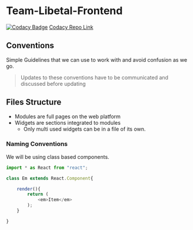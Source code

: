 # Team-Libetal-Frontend

[![Codacy Badge](https://api.codacy.com/project/badge/Grade/d6f5ee42ec44439b801e14c034263d7a)](https://app.codacy.com/gh/BuildForSDGCohort2/Team-Libetal-Frontend?utm_source=github.com&utm_medium=referral&utm_content=BuildForSDGCohort2/Team-Libetal-Frontend&utm_campaign=Badge_Grade_Settings)
[Codacy Repo Link](https://app.codacy.com/gh/BuildForSDGCohort2/Team-Libetal-Frontend)

## Conventions
Simple Guidelines that we can use to work with and avoid confusion as we go. 
> Updates to these conventions have to be communicated and discussed before updating

## Files Structure
- Modules are full pages on the web platform
- Widgets are sections integrated to modules
    - Only multi used widgets can be in a file of its own.

### Naming Conventions
We will be using class based components. 
```js
import * as React from "react";

class Em extends React.Component{

    render(){
        return (
            <em>Item</em>
        );
    }

}
```


